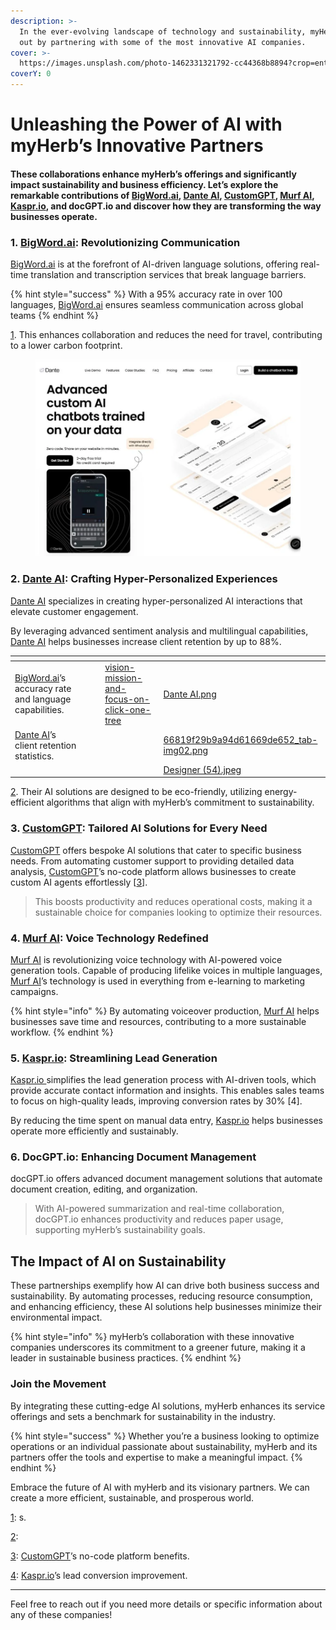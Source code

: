 ```yaml
---
description: >-
  In the ever-evolving landscape of technology and sustainability, myHerb stands
  out by partnering with some of the most innovative AI companies.
cover: >-
  https://images.unsplash.com/photo-1462331321792-cc44368b8894?crop=entropy&cs=srgb&fm=jpg&ixid=M3wxOTcwMjR8MHwxfHNlYXJjaHw2fHxlYXJ0aCUyMGFib3ZlfGVufDB8fHx8MTcyNzk4ODQ0M3ww&ixlib=rb-4.0.3&q=85
coverY: 0
---
```


# Unleashing the Power of AI with myHerb’s Innovative Partners

#### These **collaborations enhance myHerb’s offerings and significantly impact sustainability and business efficiency. Let’s explore the remarkable contributions of** [**BigWord.ai**](https://bigword.ai/?ref=myherb)**,** [**Dante AI**](https://dante-ai.com/?via=myherb)**,** [**CustomGPT**](https://customgpt.ai/?fpr=myherb)**,** [**Murf AI**](https://get.murf.ai/tn3uta8ch8sv)**,** [**Kaspr.io**](https://kaspr.partnerlinks.io/myherb)**, and docGPT.io and discover how they are transforming the way businesses operate.**

### **1.** [**BigWord.ai**](https://bigword.ai/?ref=myherb)**: Revolutionizing Communication**

[BigWord.ai](https://bigword.ai/?ref=myherb) is at the forefront of AI-driven language solutions, offering real-time translation and transcription services that break language barriers.&#x20;

{% hint style="success" %}
With a 95% accuracy rate in over 100 languages, [BigWord.ai](https://bigword.ai/?ref=myherb) ensures seamless communication across global teams
{% endhint %}

[1](https://www.dante-ai.com/). This enhances collaboration and reduces the need for travel, contributing to a lower carbon footprint.

<figure><img src="../../.gitbook/assets/Dante-Ai-Chatbot-Builder.png" alt=""><figcaption></figcaption></figure>

### 2. [**Dante AI**](https://dante-ai.com/?via=myherb)**: Crafting Hyper-Personalized Experiences**

[Dante AI](https://dante-ai.com/?via=myherb) specializes in creating hyper-personalized AI interactions that elevate customer engagement.&#x20;

By leveraging advanced sentiment analysis and multilingual capabilities, [Dante AI](https://dante-ai.com/?via=myherb) helps businesses increase client retention by up to 88%.

<table data-view="cards"><thead><tr><th></th><th></th><th></th><th data-hidden data-card-target data-type="content-ref"></th><th data-hidden data-card-cover data-type="files"></th></tr></thead><tbody><tr><td><a href="https://bigword.ai/?ref=myherb">BigWord.ai</a>’s accuracy rate and language capabilities.</td><td></td><td></td><td><a href="../../about-us/vision-mission-and-focus-on-click-one-tree/">vision-mission-and-focus-on-click-one-tree</a></td><td><a href="../../.gitbook/assets/Dante AI.png">Dante AI.png</a></td></tr><tr><td><a href="https://dante-ai.com/?via=myherb">Dante AI</a>’s client retention statistics. </td><td></td><td></td><td></td><td><a href="../../.gitbook/assets/66819f29b9a94d61669de652_tab-img02.png">66819f29b9a94d61669de652_tab-img02.png</a></td></tr><tr><td></td><td></td><td></td><td></td><td><a href="../../.gitbook/assets/Designer (54).jpeg">Designer (54).jpeg</a></td></tr></tbody></table>

[2](https://techpp.com/2024/01/15/best-custom-gpt-in-chatgpt/). Their AI solutions are designed to be eco-friendly, utilizing energy-efficient algorithms that align with myHerb’s commitment to sustainability.

### **3.** [**CustomGPT**](https://customgpt.ai/?fpr=myherb)**: Tailored AI Solutions for Every Need**

[CustomGPT](https://customgpt.ai/?fpr=myherb) offers bespoke AI solutions that cater to specific business needs. From automating customer support to providing detailed data analysis, [CustomGPT](https://customgpt.ai/?fpr=myherb)’s no-code platform allows businesses to create custom AI agents effortlessly \[[3](https://customgpt.ai/)].&#x20;

> This boosts productivity and reduces operational costs, making it a sustainable choice for companies looking to optimize their resources.

### **4.** [**Murf AI**](https://get.murf.ai/tn3uta8ch8sv)**: Voice Technology Redefined**

[Murf AI](https://get.murf.ai/tn3uta8ch8sv) is revolutionizing voice technology with AI-powered voice generation tools. Capable of producing lifelike voices in multiple languages, [Murf AI](https://get.murf.ai/tn3uta8ch8sv)’s technology is used in everything from e-learning to marketing campaigns.&#x20;

{% hint style="info" %}
By automating voiceover production, [Murf AI](https://get.murf.ai/tn3uta8ch8sv) helps businesses save time and resources, contributing to a more sustainable workflow.
{% endhint %}

### **5.** [**Kaspr.io**](https://kaspr.partnerlinks.io/myherb)**: Streamlining Lead Generation**

[Kaspr.io ](https://kaspr.partnerlinks.io/myherb)simplifies the lead generation process with AI-driven tools, which provide accurate contact information and insights. This enables sales teams to focus on high-quality leads, improving conversion rates by 30% \[4].&#x20;

By reducing the time spent on manual data entry, [Kaspr.io](https://kaspr.partnerlinks.io/myherb) helps businesses operate more efficiently and sustainably.

### **6. DocGPT.io: Enhancing Document Management**

docGPT.io offers advanced document management solutions that automate document creation, editing, and organization.&#x20;

> With AI-powered summarization and real-time collaboration, docGPT.io enhances productivity and reduces paper usage, supporting myHerb’s sustainability goals.

## The Impact of AI on Sustainability

These partnerships exemplify how AI can drive both business success and sustainability. By automating processes, reducing resource consumption, and enhancing efficiency, these AI solutions help businesses minimize their environmental impact.&#x20;

{% hint style="info" %}
myHerb’s collaboration with these innovative companies underscores its commitment to a greener future, making it a leader in sustainable business practices.
{% endhint %}

### Join the Movement

By integrating these cutting-edge AI solutions, myHerb enhances its service offerings and sets a benchmark for sustainability in the industry.&#x20;

{% hint style="success" %}
Whether you’re a business looking to optimize operations or an individual passionate about sustainability, myHerb and its partners offer the tools and expertise to make a meaningful impact.
{% endhint %}

Embrace the future of AI with myHerb and its visionary partners. We can create a more efficient, sustainable, and prosperous world.

[1](https://www.dante-ai.com/): s.

[2](https://techpp.com/2024/01/15/best-custom-gpt-in-chatgpt/):

[3](https://customgpt.ai/): [CustomGPT](https://customgpt.ai/?fpr=myherb)’s no-code platform benefits.&#x20;

[4](https://myherb.co.il/partners): [Kaspr.io](https://kaspr.partnerlinks.io/myherb)’s lead conversion improvement.

***

Feel free to reach out if you need more details or specific information about any of these companies!
